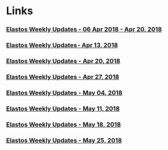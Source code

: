 # Links

### [Elastos Weekly Updates - 06 Apr 2018 - Apr 20, 2018](https://medium.com/elastos/elastos-weekly-updates-10-apr-2018-d12370f37f32)
### [Elastos Weekly Updates - Apr 13, 2018](https://medium.com/elastos/elastos-weekly-updates-13-april-2018-9eb784cfe753)
### [Elastos Weekly Updates - Apr 20, 2018](https://medium.com/elastos/elastos-weekly-updates-20-april-2018-a5af049bd5a)
### [Elastos Weekly Updates - Apr 27, 2018](https://medium.com/elastos/elastos-weekly-updates-27-april-2018-b786992fc7e9)
### [Elastos Weekly Updates - May 04, 2018](https://medium.com/elastos/elastos-weekly-updates-04-may-2018-d617d86b2ef1)
### [Elastos Weekly Updates - May 11, 2018](https://medium.com/elastos/elastos-weekly-updates-11-may-2018-6553d527ecd4)
### [Elastos Weekly Updates - May 18, 2018](https://medium.com/elastos/elastos-weekly-updates-18-may-2018-78a7f2ef81a2)
### [Elastos Weekly Updates - May 25, 2018](https://medium.com/elastos/elastos-weekly-updates-25-may-2018-f7f441dcd9a5)
